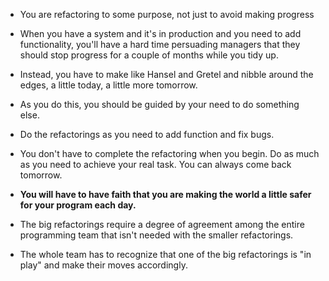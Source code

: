+ You are refactoring to some purpose, not just to avoid making progress

+ When you have a system and it's in production and you need to add functionality, you'll have a hard time persuading managers that they should stop progress for a couple of months while you tidy up.
+ Instead, you have to make like Hansel and Gretel and nibble around the edges, a little today, a little more tomorrow.

+ As you do this, you should be guided by your need to do something else.
+ Do the refactorings as you need to add function and fix bugs.
+ You don't have to complete the refactoring when you begin. Do as much as you need to achieve your real task. You can always come back tomorrow.

+ **You will have to have faith that you are making the world a little safer for your program each day.**

+ The big refactorings require a degree of agreement among the entire programming team that isn't needed with the smaller refactorings.
+ The whole team has to recognize that one of the big refactorings is "in play" and make their moves accordingly.

